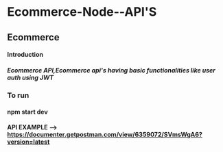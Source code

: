 # Ecommerce-Node--API'S
## Ecommerce
#### Introduction
##### Ecommerce API,Ecommerce api's having basic functionalities like user auth using JWT 

### To run 
#### npm start dev
#### API EXAMPLE --> https://documenter.getpostman.com/view/6359072/SVmsWgA6?version=latest
